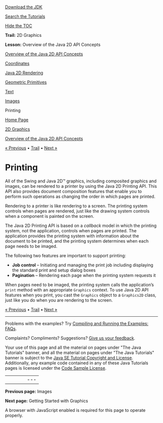 [Download
the JDK](http://java.sun.com/javase/6/download.jsp)
  
[Search the
Tutorials](../../search.html)
  
[Hide the TOC](javascript:toggleLeft())

**Trail:** 2D Graphics
  
**Lesson:** Overview of the Java 2D API Concepts

[Overview of the Java 2D API Concepts](index.html)

[Coordinates](coordinate.html)

[Java 2D Rendering](rendering.html)

[Geometric Primitives](primitives.html)

[Text](text.html)

[Images](images.html)

Printing

[Home Page](../../index.html)
>
[2D Graphics](../index.html)
>
[Overview of the Java 2D API Concepts](index.html)

[« Previous](images.html) • [Trail](../TOC.html) • [Next »](../basic2d/index.html)

# Printing

All of the Swing and Java 2D™ graphics, including composited graphics and
images, can be rendered to a printer by using the Java 2D Printing API.
This API also provides document composition features that enable you to
perform such operations as changing the order in which pages are
printed.

Rendering to a printer is like rendering to a screen. The printing
system controls when pages are rendered, just like the drawing system
controls when a component is painted on the screen.

The Java 2D Printing API is based on a *callback* model in which the
printing system, not the application, controls when pages are printed.
The application provides the printing system with information about
the document to be printed, and the printing system determines when
each page needs to be imaged.

The following two features are important to support printing:

* **Job control** – Initiating and managing the print job including displaying the standard
  print and setup dialog boxes
* **Pagination** – Rendering each page when the printing system requests it

When pages need to be imaged, the
printing system calls the application’s `print` method with
an appropriate `Graphics` context. To use Java 2D API
features when you print, you cast the `Graphics` object to a
`Graphics2D` class, just like you do when you are rendering to the
screen.

[« Previous](images.html)
•
[Trail](../TOC.html)
•
[Next »](../basic2d/index.html)

---

Problems with the examples? Try [Compiling and Running
the Examples: FAQs](../../information/run-examples.html).
  
Complaints? Compliments? Suggestions? [Give
us your feedback](http://download.oracle.com/javase/feedback.html).

Your use of this page and all the material on pages under "The Java Tutorials" banner,
and all the material on pages under "The Java Tutorials" banner is subject to the [Java SE Tutorial Copyright
and License](../../information/license.html).
Additionally, any example code contained in any of these Java
Tutorials pages is licensed under the
[Code
Sample License](http://developers.sun.com/license/berkeley_license.html).

|  |  |  |  |  |
| --- | --- | --- | --- | --- |
| |  |  | | --- | --- | | duke image | Oracle logo | | [About Oracle](http://www.oracle.com/us/corporate/index.html) | [Oracle Technology Network](http://www.oracle.com/technology/index.html) | [Terms of Service](https://www.samplecode.oracle.com/servlets/CompulsoryClickThrough?type=TermsOfService) | Copyright © 1995, 2011 Oracle and/or its affiliates. All rights reserved. |

**Previous page:** Images
  
**Next page:** Getting Started with Graphics




A browser with JavaScript enabled is required for this page to operate properly.